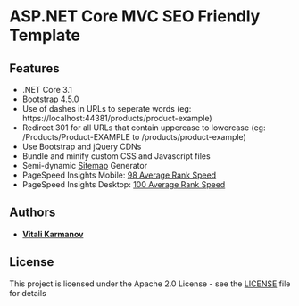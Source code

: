 # ASP.NET Core MVC SEO Friendly Template

## Features

* .NET Core 3.1
* Bootstrap 4.5.0
* Use of dashes in URLs to seperate words (eg: https://localhost:44381/products/product-example)
* Redirect 301 for all URLs that contain uppercase to lowercase (eg: /Products/Product-EXAMPLE to /products/product-example)
* Use Bootstrap and jQuery CDNs
* Bundle and minify custom CSS and Javascript files
* Semi-dynamic [Sitemap](https://aspnet-core-mvc-seo-friendly-template.azurewebsites.net/sitemap) Generator
* PageSpeed Insights Mobile: [98 Average Rank Speed](https://developers.google.com/speed/pagespeed/insights/?url=https%3A%2F%2Faspnet-core-mvc-seo-friendly-template.azurewebsites.net%2F&tab=mobile)
* PageSpeed Insights Desktop: [100 Average Rank Speed](https://developers.google.com/speed/pagespeed/insights/?url=https%3A%2F%2Faspnet-core-mvc-seo-friendly-template.azurewebsites.net%2F&tab=desktop)

## Authors

* **[Vitali Karmanov](https://github.com/vitali-karmanov)**

## License

This project is licensed under the Apache 2.0 License - see the [LICENSE](LICENSE) file for details
